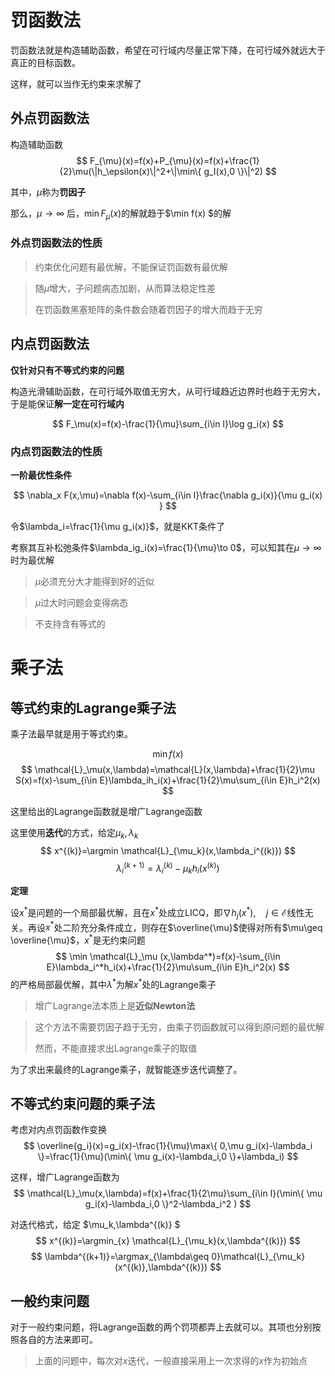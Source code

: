 # 罚函数法

罚函数法就是构造辅助函数，希望在可行域内尽量正常下降，在可行域外就远大于真正的目标函数。

这样，就可以当作无约束来求解了

## 外点罚函数法

构造辅助函数$$ F_{\mu}(x)=f(x)+P_{\mu}(x)=f(x)+\frac{1}{2}\mu(\|h_\epsilon(x)\|^2+\|\min\{ g_I(x),0 \}\|^2) $$

其中，$\mu$称为**罚因子**

那么，$\mu\to\infty$ 后，$\min F_\mu (x)$的解就趋于$\min f(x) $的解

### 外点罚函数法的性质

> 约束优化问题有最优解，不能保证罚函数有最优解

> 随$\mu$增大，子问题病态加剧，从而算法稳定性差
>
> 在罚函数黑塞矩阵的条件数会随着罚因子的增大而趋于无穷

## 内点罚函数法

**仅针对只有不等式约束的问题**

构造光滑辅助函数，在可行域外取值无穷大，从可行域趋近边界时也趋于无穷大，于是能保证**解一定在可行域内**

$$ F_\mu(x)=f(x)-\frac{1}{\mu}\sum_{i\in I}\log g_i(x) $$

### 内点罚函数法的性质

**一阶最优性条件**

$$ \nabla_x F(x,\mu)=\nabla f(x)-\sum_{i\in I}\frac{\nabla g_i(x)}{\mu g_i(x) } $$

令$\lambda_i=\frac{1}{\mu g_i(x)}$，就是KKT条件了

考察其互补松弛条件$\lambda_ig_i(x)=\frac{1}{\mu}\to 0$，可以知其在$\mu\to \infty$时为最优解

> $\mu$必须充分大才能得到好的近似

> $\mu$过大时问题会变得病态

> 不支持含有等式的

# 乘子法

## 等式约束的Lagrange乘子法

乘子法最早就是用于等式约束。

$$ \min f(x) $$$$ \mathcal{L}_\mu(x,\lambda)=\mathcal{L}(x,\lambda)+\frac{1}{2}\mu S(x)=f(x)-\sum_{i\in E}\lambda_ih_i(x)+\frac{1}{2}\mu\sum_{i\in E}h_i^2(x) $$

这里给出的Lagrange函数就是增广Lagrange函数

这里使用**迭代**的方式，给定$\mu_k,\lambda_k$$$ x^{(k)}=\argmin \mathcal{L}_{\mu_k}(x,\lambda_i^{(k)}) $$ $$ \lambda_i^{(k+1)}=\lambda_i^{(k)}-\mu_kh_i(x^{(k)}) $$

**定理**

设$x^*$是问题的一个局部最优解，且在$x^*$处成立LICQ，即$\nabla h_j(x^*),\quad j\in\mathcal{E}$线性无关。再设$x^*$处二阶充分条件成立，则存在$\overline{\mu}$使得对所有$\mu\geq \overline{\mu}$，$x^*$是无约束问题$$ \min \mathcal{L}_\mu (x,\lambda^*)=f(x)-\sum_{i\in E}\lambda_i^*h_i(x)+\frac{1}{2}\mu\sum_{i\in E}h_i^2(x) $$的严格局部最优解，其中$\lambda^*$为解$x^*$处的Lagrange乘子

> 增广Lagrange法本质上是**近似Newton法**

> 这个方法不需要罚因子趋于无穷，由乘子罚函数就可以得到原问题的最优解
>
> 然而，不能直接求出Lagrange乘子的取值

为了求出来最终的Lagrange乘子，就智能逐步迭代调整了。

## 不等式约束问题的乘子法

考虑对内点罚函数作变换 $$ \overline{g_i}(x)=g_i(x)-\frac{1}{\mu}\max\{ 0,\mu g_i(x)-\lambda_i \}=\frac{1}{\mu}(\min\{ \mu g_i(x)-\lambda_i,0 \}+\lambda_i) $$

这样，增广Lagrange函数为$$ \mathcal{L}_\mu(x,\lambda)=f(x)+\frac{1}{2\mu}\sum_{i\in I}(\min\{ \mu g_i(x)-\lambda_i,0 \}^2-\lambda_i^2 ) $$

对迭代格式，给定 $\mu_k,\lambda^{(k)} $$$ x^{(k)}=\argmin_{x} \mathcal{L}_{\mu_k}(x,\lambda^{(k)}) $$$$ \lambda^{(k+1)}=\argmax_{\lambda\geq 0}\mathcal{L}_{\mu_k}(x^{(k)},\lambda^{(k)}) $$

## 一般约束问题

对于一般约束问题，将Lagrange函数的两个罚项都弄上去就可以。其项也分别按照各自的方法来即可。

> 上面的问题中，每次对$x$迭代，一般直接采用上一次求得的$x$作为初始点



